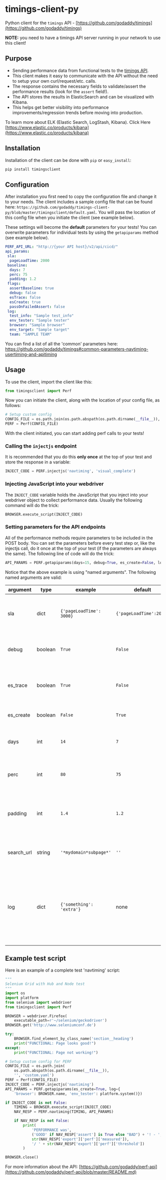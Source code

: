 # timings-client-py

Python client for the `timings` API - [https://github.com/godaddy/timings](https://github.com/godaddy/timings)  

**NOTE:** you need to have a timings API server running in your network to use this client!

## Purpose

- Sending performance data from functional tests to the [timings API](https://www.github.com/godaddy/timings).
- This client makes it easy to communicate with the API without the need to setup your own curl/request/etc. calls.
- The response contains the necessary fields to validate/assert the performance results (look for the `assert` field!).
- The API stores the results in ElasticSearch and can be visualized with Kibana.
- This helps get better visibility into performance improvements/regression trends before moving into production.

To learn more about ELK (Elastic Search, LogStash, Kibana). Click Here [https://www.elastic.co/products/kibana](https://www.elastic.co/products/kibana)

## Installation

Installation of the client can be done with `pip` or `easy_install`:

```python
pip install timingsclient
```

## Configuration

After installation you first need to copy the configuration file and change it to your needs. The client includes a sample config file that can be found here: `https://github.com/godaddy/timings-client-py/blob/master/timingsclient/default.yaml`. You will pass the location of this config file when you initiate the client (see example below).

These settings will become the **default** parameters for your tests! You can overwrite parameters for individual tests by using the `getapiparams` method (see example below).

```yaml
PERF_API_URL: "http://{your API host}/v2/api/cicd/"
api_params: 
 sla: 
  pageLoadTime: 2000
 baseline: 
  days: 7
  perc: 75
  padding: 1.2
 flags: 
  assertBaseline: true
  debug: false
  esTrace: false
  esCreate: true
  passOnFailedAssert: false
 log: 
  test_info: "Sample test_info"
  env_tester: "Sample tester"
  browser: "Sample browser"
  env_target: "Sample target"
  team: "SAMPLE TEAM"
```

You can find a list of all the 'common' parameters here: https://github.com/godaddy/timings#common-parameters-navtiming-usertiming-and-apitiming

## Usage

To use the client, import the client like this:

```python
from timingsclient import Perf
```

Now you can initiate the client, along with the location of your config file, as follows:

```python
# Setup custom config
CONFIG_FILE = os.path.join(os.path.abspath(os.path.dirname(__file__)),'', 'custom.yaml')
PERF = Perf(CONFIG_FILE)
```

With the client initiated, you can start adding perf calls to your tests!

### Calling the `injectjs` endpoint

It is recommended that you do this **only once** at the top of your test and store the response in a variable:

```python
INJECT_CODE = PERF.injectjs('navtiming', 'visual_complete')
```

### Injecting JavaScript into your webdriver

The `INJECT_CODE` variable holds the JavaScript that you inject into your webdriver object to collect performance data. Usually the following command will do the trick:

```python
BROWSER.execute_script(INJECT_CODE)
```

### Setting parameters for the API endpoints

All of the performance methods require parameters to be included in the POST body. You can set the parameters before every test step or, like the injectjs call, do it once at the top of your test (if the parameters are always the same). The following line of code will do the trick:

```python
API_PARAMS = PERF.getapiparams(days=15, debug=True, es_create=False, log={'something': 'extra'})
```

Notice that the above example is using "named arguments". The following named arguments are valid:

|argument|type|example|default|description|
|-|-|-|-|-|
|sla|dict|`{'pageLoadTime': 3000}`|`{'pageLoadTime':2000}`|The metric to assert on along with the (static) threshold value|
|debug|boolean|`True`|`False`|Turn on/off extra debug data in the API's response|
|es_trace|boolean|`True`|`False`|Turn on/off extra ElasticSearch trace info in the API's response|
|es_create|boolean|`False`|`True`|Store data in ElasticSearch or not|
|days|int|`14`|`7`|The number of days to be used to collect the baseline|
|perc|int|`80`|`75`|The percentile value to be used for the baseline|
|padding|int|`1.4`|`1.2`|The amount of 'padding' to be used for the assert threshold (1.2 = add 20%)|
|search_url|string|`'*mydomain*subpage*'`|`''`|Wildcard that will be used to filter the baseline by URL|
|log|dict|`{'something': 'extra'}`|none|You can use this to submit extra 'meta data' to the API. This will be stored in Elasticsearch and can be used to slide & dice the data in Kibana!|

## Example test script

Here is an example of a complete test 'navtiming' script:

```python
"""
Selenium Grid with Hub and Node test
"""
import os
import platform
from selenium import webdriver
from timingsclient import Perf

BROWSER = webdriver.Firefox(
    executable_path=r'~/selenium/geckodriver')
BROWSER.get('http://www.seleniumconf.de')

try:
    BROWSER.find_element_by_class_name('section__heading')
    print("FUNCTIONAL: Page looks good!")
except:
    print("FUNCTIONAL: Page not working!")

# Setup custom config for PERF
CONFIG_FILE = os.path.join(
    os.path.abspath(os.path.dirname(__file__)),
    '', 'custom.yaml')
PERF = Perf(CONFIG_FILE)
INJECT_CODE = PERF.injectjs('navtiming')
API_PARAMS = PERF.getapiparams(es_create=True, log={
    'browser': BROWSER.name, 'env_tester': platform.system()})

if INJECT_CODE is not False:
    TIMING = BROWSER.execute_script(INJECT_CODE)
    NAV_RESP = PERF.navtiming(TIMING, API_PARAMS)

    if NAV_RESP is not False:
        print(
            'PERFORMANCE was',
            ('GOOD' if NAV_RESP['assert'] is True else "BAD") + '! - ',
            str(NAV_RESP['export']['perf']['measured']),
            '/ ' + str(NAV_RESP['export']['perf']['threshold'])
        )

BROWSER.close()

```

For more information about the API: [https://github.com/godaddy/perf-api](https://github.com/godaddy/perf-api/blob/master/README.md)
